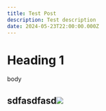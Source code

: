 ```yaml
---
title: Test Post
description: Test description
date: 2024-05-23T22:00:00.000Z
---
```


# Heading 1

body

## sdfasdfasd![](/pexels-leo-pekaar-4848842-6494021.jpg)
